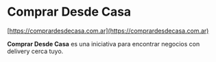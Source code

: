 # Comprar Desde Casa
[https://comprardesdecasa.com.ar](https://comprardesdecasa.com.ar)

**Comprar Desde Casa** es una iniciativa para encontrar negocios con delivery cerca tuyo.